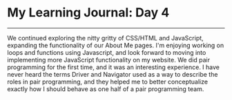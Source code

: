 # My Learning Journal: Day 4
*********************************************************************
We continued exploring the nitty gritty of CSS/HTML and JavaScript, expanding the functionality of our About Me pages. I'm enjoying working on loops and functions using Javascript, and look forward to moving into implementing more JavaScript functionality on my website. We did pair programming for the first time, and it was an interesting experience. I have never heard the terms Driver and Navigator used as a way to describe the roles in pair programming, and they helped me to better conceptualize exactly how I should behave as one half of a pair programming team. 
